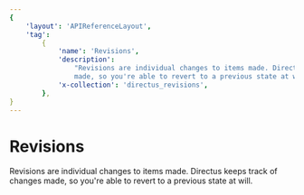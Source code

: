 ```yaml
---
{
    'layout': 'APIReferenceLayout',
    'tag':
        {
            'name': 'Revisions',
            'description':
                "Revisions are individual changes to items made. Directus keeps track of changes
                made, so you're able to revert to a previous state at will.",
            'x-collection': 'directus_revisions',
        },
}
---
```


# Revisions

Revisions are individual changes to items made. Directus keeps track of changes made, so you're able
to revert to a previous state at will.
